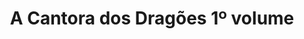 ---
Numero: 467
title: A Cantora dos Dragões 1º volume
Autor: Anne McCaffrey
Co-autor: 
Ano-de-Publicacao: 1996
Titulo-original: Dragonsinger
Tradutor: Raul Gonçalves
Co-tradutor: 
Ano-de-edicao: 1977
alias: Anne-McCaffrey
Autor2-alias: 
Tradutor1-alias: Raul-Goncalves
Tradutor2-alias: 
Titulo-link: 467-A-Cantora-dos-Dragoes-1-volume
Capa: 
pags: 
Capa-link: 
---